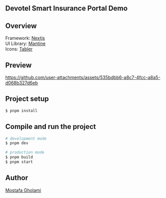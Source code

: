 ## Devotel Smart Insurance Portal Demo

## Overview

Framework: [Nextjs](https://nextjs.org) </br>
UI Library: [Mantine](https://mantine.dev) </br>
Icons: [Tabler](https://tabler-icons.io) </br>

## Preview
https://github.com/user-attachments/assets/535bdbb6-a8c7-4fcc-a8a5-d068b327d6eb



## Project setup

```bash
$ pnpm install
```

## Compile and run the project

```bash
# development mode
$ pnpm dev

# production mode
$ pnpm build
$ pnpm start
```

## Author

[Mostafa Gholami](https://mst-ghi.github.io/)
